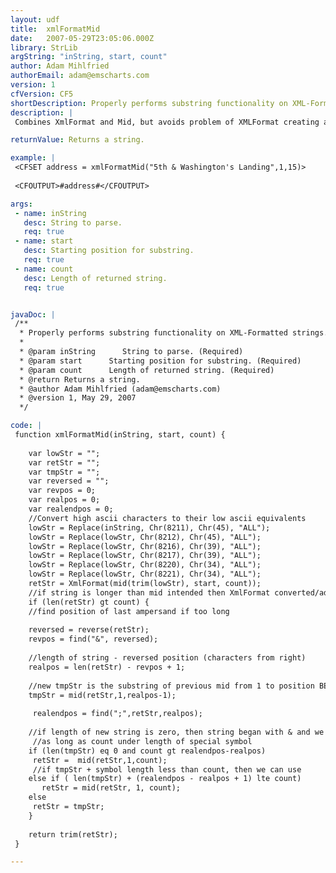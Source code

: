 ```yaml
---
layout: udf
title:  xmlFormatMid
date:   2007-05-29T23:05:06.000Z
library: StrLib
argString: "inString, start, count"
author: Adam Mihlfried
authorEmail: adam@emscharts.com
version: 1
cfVersion: CF5
shortDescription: Properly performs substring functionality on XML-Formatted strings.
description: |
 Combines XmlFormat and Mid, but avoids problem of XMLFormat creating an invalid length string by converting special characters such as ampersands, quotes, and less than/greater than symbols.

returnValue: Returns a string.

example: |
 <CFSET address = xmlFormatMid("5th & Washington's Landing",1,15)>
 
 <CFOUTPUT>#address#</CFOUTPUT>

args:
 - name: inString
   desc: String to parse.
   req: true
 - name: start
   desc: Starting position for substring.
   req: true
 - name: count
   desc: Length of returned string.
   req: true


javaDoc: |
 /**
  * Properly performs substring functionality on XML-Formatted strings.
  * 
  * @param inString      String to parse. (Required)
  * @param start      Starting position for substring. (Required)
  * @param count      Length of returned string. (Required)
  * @return Returns a string. 
  * @author Adam Mihlfried (adam@emscharts.com) 
  * @version 1, May 29, 2007 
  */

code: |
 function xmlFormatMid(inString, start, count) {
    
    var lowStr = "";
    var retStr = "";
    var tmpStr = "";
    var reversed = "";
    var revpos = 0;
    var realpos = 0;
    var realendpos = 0;
    //Convert high ascii characters to their low ascii equivalents
    lowStr = Replace(inString, Chr(8211), Chr(45), "ALL");
    lowStr = Replace(lowStr, Chr(8212), Chr(45), "ALL");
    lowStr = Replace(lowStr, Chr(8216), Chr(39), "ALL");
    lowStr = Replace(lowStr, Chr(8217), Chr(39), "ALL");
    lowStr = Replace(lowStr, Chr(8220), Chr(34), "ALL");
    lowStr = Replace(lowStr, Chr(8221), Chr(34), "ALL");
    retStr = XmlFormat(mid(trim(lowStr), start, count));
    //if string is longer than mid intended then XmlFormat converted/added extra chars.
    if (len(retStr) gt count) {
    //find position of last ampersand if too long
   
    reversed = reverse(retStr);
    revpos = find("&", reversed);
   
    //length of string - reversed position (characters from right) 
    realpos = len(retStr) - revpos + 1;
    
    //new tmpStr is the substring of previous mid from 1 to position BEFORE ampersand
    tmpStr = mid(retStr,1,realpos-1); 
   
     realendpos = find(";",retStr,realpos);
     
    //if length of new string is zero, then string began with & and we should include symbol
     //as long as count under length of special symbol
    if (len(tmpStr) eq 0 and count gt realendpos-realpos) 
     retStr =  mid(retStr,1,count);
     //if tmpStr + symbol length less than count, then we can use
    else if ( len(tmpStr) + (realendpos - realpos + 1) lte count)
       retStr = mid(retStr, 1, count);
    else
     retStr = tmpStr;
    }
    
    return trim(retStr);
 }

---
```


